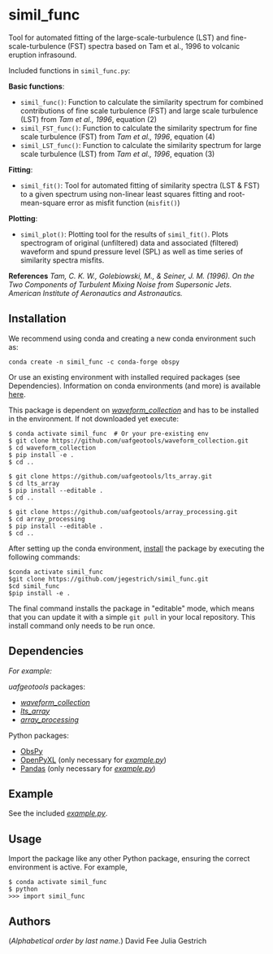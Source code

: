 simil_func
============

Tool for automated fitting of the large-scale-turbulence (LST) and fine-scale-turbulence (FST) spectra based on Tam et al., 1996 to volcanic eruption infrasound.

Included functions in `simil_func.py`:

**Basic functions**:
* `simil_func()`: Function to calculate the similarity spectrum for combined contributions of fine scale turbulence (FST) and large scale turbulence (LST) from *Tam et al., 1996*, equation (2)
* `simil_FST_func()`: Function to calculate the similarity spectrum for fine scale turbulence (FST) from *Tam et al., 1996*, equation (4)
* `simil_LST_func()`: Function to calculate the similarity spectrum for large scale turbulence (LST) from *Tam et al., 1996*, equation (3)

**Fitting**:
* `simil_fit()`: Tool for automated fitting of similarity spectra (LST & FST) to a given spectrum using non-linear least squares fitting and root-mean-square error as misfit function (`misfit()`)

**Plotting**:
* `simil_plot()`: Plotting tool for the results of `simil_fit()`. Plots spectrogram of original (unfiltered) data and associated (filtered) waveform and spund pressure level (SPL) as well as time series of similarity spectra misfits.

**References**
*Tam, C. K. W., Golebiowski, M., & Seiner, J. M. (1996). On the Two Components of Turbulent Mixing Noise from Supersonic Jets. American Institute of Aeronautics and Astronautics.*

<!---*If this package accompanies your paper or uses specific results from a paper,
reference it here...*-->


Installation
------------

<!--*Here are install instructions for an example conda environment. For
consistency, we encourage all interfacing packages in uafgeotools to use conda
environments.*-->

We recommend using conda and creating a new conda environment such as:
```
conda create -n simil_func -c conda-forge obspy
```
Or use an existing environment with installed required packages (see Dependencies).
Information on conda environments (and more) is available
[here](https://docs.conda.io/projects/conda/en/latest/user-guide/tasks/manage-environments.html).

This package is dependent on [_waveform_collection_](https://github.com/uafgeotools/waveform_collection) and has to be installed in the environment. If not downloaded yet execute:
```
$ conda activate simil_func  # Or your pre-existing env
$ git clone https://github.com/uafgeotools/waveform_collection.git
$ cd waveform_collection
$ pip install -e .
$ cd ..
```
```
$ git clone https://github.com/uafgeotools/lts_array.git
$ cd lts_array
$ pip install --editable .
$ cd ..
```

```
$ git clone https://github.com/uafgeotools/array_processing.git
$ cd array_processing
$ pip install --editable .
$ cd ..
```

After setting up the conda environment,
[install](https://pip.pypa.io/en/latest/reference/pip_install/#editable-installs)
the package by executing the following commands:
```
$conda activate simil_func
$git clone https://github.com/jegestrich/simil_func.git
$cd simil_func
$pip install -e .
```
The final command installs the package in "editable" mode, which means that you
can update it with a simple `git pull` in your local repository. This install
command only needs to be run once.


Dependencies
------------

*For example:*

_uafgeotools_ packages:
* [_waveform_collection_](https://github.com/uafgeotools/waveform_collection)
* [_lts_array_](https://github.com/uafgeotools/lts_array)
* [_array_processing_](https://github.com/uafgeotools/array_processing)

Python packages:
* [ObsPy](http://docs.obspy.org/)
* [OpenPyXL](https://openpyxl.readthedocs.io/en/stable/#) (only necessary for [*example.py*](simil_func/example.py))
* [Pandas](https://pandas.pydata.org/) (only necessary for [*example.py*](simil_func/example.py))


Example
-------

See the included [*example.py*](simil_func/example.py).


Usage
-----

Import the package like any other Python package, ensuring the correct
environment is active. For example,
```
$ conda activate simil_func
$ python
>>> import simil_func
```

<!--*Mention documentation here. Perhaps point to the example file.*-->


Authors
-------

(_Alphabetical order by last name._)
David Fee
Julia Gestrich

<!--stackedit_data:
eyJwcm9wZXJ0aWVzIjoiZXh0ZW5zaW9uczpcbiAgcHJlc2V0Oi
BnZm1cbiAgbWFya2Rvd246XG4gICAgYnJlYWtzOiBmYWxzZVxu
IiwiaGlzdG9yeSI6WzYxMTk4MTkwMCwxOTg3MzQ1MzEwLDQzMD
M3MzM1OSw0MzAzNzMzNTldfQ==
-->
